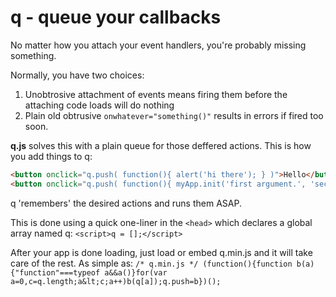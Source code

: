 # q - queue your callbacks
No matter how you attach your event handlers, you're probably missing something.

Normally, you have two choices:

1. Unobtrosive attachment of events means firing them before the attaching code loads will do nothing
1. Plain old obtrusive `onwhatever="something()"` results in errors if fired too soon.		

__q.js__ solves this with a plain queue for those deffered actions.
This is how you add things to q:

```html
<button onclick="q.push( function(){ alert('hi there'); } )">Hello</button>
<button onclick="q.push( function(){ myApp.init('first argument.', 'second.'); } )">Some app action</button>
```

q 'remembers' the desired actions and runs them ASAP.

This is done using a quick one-liner in the `<head>` which declares a global array named q: `<script>q = [];</script>`

After your app is done loading, just load or embed q.min.js and it will take care of the rest. As simple as:
`/* q.min.js */ (function(){function b(a){"function"===typeof a&&a()}for(var a=0,c=q.length;a&lt;c;a++)b(q[a]);q.push=b})();`